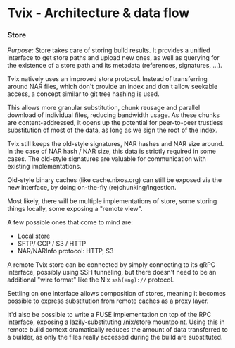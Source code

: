 # Tvix - Architecture & data flow

### Store

*Purpose:* Store takes care of storing build results. It provides a
unified interface to get store paths and upload new ones, as well as querying
for the existence of a store path and its metadata (references, signatures, …).

Tvix natively uses an improved store protocol. Instead of transferring around
NAR files, which don't provide an index and don't allow seekable access, a
concept similar to git tree hashing is used.

This allows more granular substitution, chunk reusage and parallel download of
individual files, reducing bandwidth usage.
As these chunks are content-addressed, it opens up the potential for
peer-to-peer trustless substitution of most of the data, as long as we sign the
root of the index.

Tvix still keeps the old-style signatures, NAR hashes and NAR size around. In
the case of NAR hash / NAR size, this data is strictly required in some cases.
The old-style signatures are valuable for communication with existing
implementations.

Old-style binary caches (like cache.nixos.org) can still be exposed via the new
interface, by doing on-the-fly (re)chunking/ingestion.

Most likely, there will be multiple implementations of store, some storing
things locally, some exposing a "remote view".

A few possible ones that come to mind are:

- Local store
- SFTP/ GCP / S3 / HTTP
- NAR/NARInfo protocol: HTTP, S3

A remote Tvix store can be connected by simply connecting to its gRPC
interface, possibly using SSH tunneling, but there doesn't need to be an
additional "wire format" like the Nix `ssh(+ng)://` protocol.

Settling on one interface allows composition of stores, meaning it becomes
possible to express substitution from remote caches as a proxy layer.

It'd also be possible to write a FUSE implementation on top of the RPC
interface, exposing a lazily-substituting /nix/store mountpoint. Using this in
remote build context dramatically reduces the amount of data transferred to a
builder, as only the files really accessed during the build are substituted.
